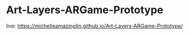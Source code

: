 # Art-Layers-ARGame-Prototype

live: https://michelleamazinglin.github.io/Art-Layers-ARGame-Prototype/
